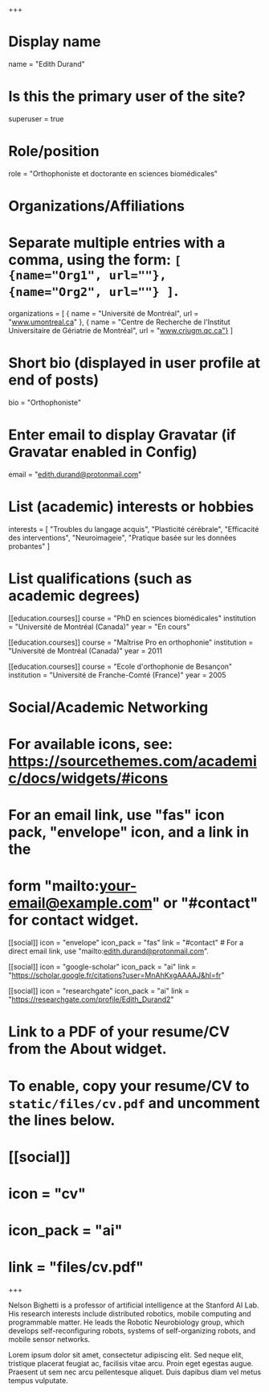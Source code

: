 +++
# Display name
name = "Edith Durand"

# Is this the primary user of the site?
superuser = true

# Role/position
role = "Orthophoniste et doctorante en sciences biomédicales"

# Organizations/Affiliations
#   Separate multiple entries with a comma, using the form: `[ {name="Org1", url=""}, {name="Org2", url=""} ]`.
organizations = [ { name = "Université de Montréal", url = "www.umontreal.ca" },
		          { name = "Centre de Recherche de l'Institut Universitaire de Gériatrie de Montréal", url = "www.criugm.qc.ca"} ]

# Short bio (displayed in user profile at end of posts)
bio = "Orthophoniste"

# Enter email to display Gravatar (if Gravatar enabled in Config)
email = "edith.durand@protonmail.com"

# List (academic) interests or hobbies
interests = [
  "Troubles du langage acquis",
  "Plasticité cérébrale",
  "Efficacité des interventions",
  "Neuroimageie",
  "Pratique basée sur les données probantes"
]

# List qualifications (such as academic degrees)
[[education.courses]]
  course = "PhD en sciences biomédicales"
  institution = "Université de Montréal (Canada)"
  year = "En cours"

[[education.courses]]
  course = "Maîtrise Pro en orthophonie"
  institution = "Université de Montréal (Canada)"
  year = 2011

[[education.courses]]
  course = "Ecole d'orthophonie de Besançon"
  institution = "Université de Franche-Comté (France)"
  year = 2005

# Social/Academic Networking
# For available icons, see: https://sourcethemes.com/academic/docs/widgets/#icons
#   For an email link, use "fas" icon pack, "envelope" icon, and a link in the
#   form "mailto:your-email@example.com" or "#contact" for contact widget.

[[social]]
  icon = "envelope"
  icon_pack = "fas"
  link = "#contact"  # For a direct email link, use "mailto:edith.durand@protonmail.com".

[[social]]
  icon = "google-scholar"
  icon_pack = "ai"
  link = "https://scholar.google.fr/citations?user=MnAhKxgAAAAJ&hl=fr"

[[social]]
  icon = "researchgate"
  icon_pack = "ai"
  link = "https://researchgate.com/profile/Edith_Durand2"

# Link to a PDF of your resume/CV from the About widget.
# To enable, copy your resume/CV to `static/files/cv.pdf` and uncomment the lines below.
# [[social]]
#   icon = "cv"
#   icon_pack = "ai"
#   link = "files/cv.pdf"

+++

Nelson Bighetti is a professor of artificial intelligence at the Stanford AI Lab. His research interests include distributed robotics, mobile computing and programmable matter. He leads the Robotic Neurobiology group, which develops self-reconfiguring robots, systems of self-organizing robots, and mobile sensor networks.

Lorem ipsum dolor sit amet, consectetur adipiscing elit. Sed neque elit, tristique placerat feugiat ac, facilisis vitae arcu. Proin eget egestas augue. Praesent ut sem nec arcu pellentesque aliquet. Duis dapibus diam vel metus tempus vulputate. 

